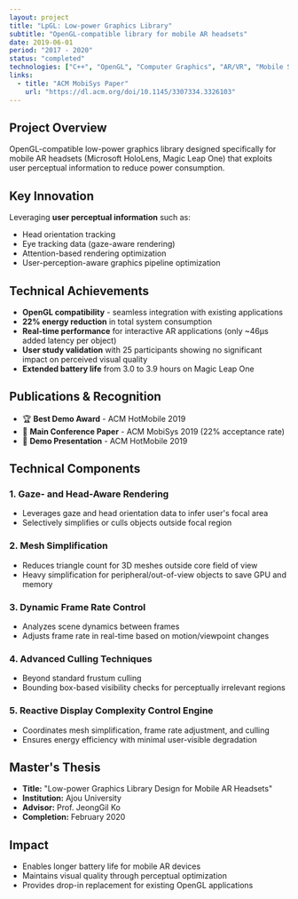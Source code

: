 ```yaml
---
layout: project
title: "LpGL: Low-power Graphics Library"
subtitle: "OpenGL-compatible library for mobile AR headsets"
date: 2019-06-01
period: "2017 - 2020"
status: "completed"
technologies: ["C++", "OpenGL", "Computer Graphics", "AR/VR", "Mobile Systems"]
links:
  - title: "ACM MobiSys Paper"
    url: "https://dl.acm.org/doi/10.1145/3307334.3326103"
---
```


## Project Overview

OpenGL-compatible low-power graphics library designed specifically for mobile AR headsets (Microsoft HoloLens, Magic Leap One) that exploits user perceptual information to reduce power consumption.

## Key Innovation

Leveraging **user perceptual information** such as:
- Head orientation tracking
- Eye tracking data (gaze-aware rendering)
- Attention-based rendering optimization
- User-perception-aware graphics pipeline optimization

## Technical Achievements

- **OpenGL compatibility** - seamless integration with existing applications
- **22% energy reduction** in total system consumption
- **Real-time performance** for interactive AR applications (only ~46μs added latency per object)
- **User study validation** with 25 participants showing no significant impact on perceived visual quality
- **Extended battery life** from 3.0 to 3.9 hours on Magic Leap One

## Publications & Recognition

- 🏆 **Best Demo Award** - ACM HotMobile 2019
- 📄 **Main Conference Paper** - ACM MobiSys 2019 (22% acceptance rate)
- 🎯 **Demo Presentation** - ACM HotMobile 2019

## Technical Components

### 1. Gaze- and Head-Aware Rendering
- Leverages gaze and head orientation data to infer user's focal area
- Selectively simplifies or culls objects outside focal region

### 2. Mesh Simplification
- Reduces triangle count for 3D meshes outside core field of view
- Heavy simplification for peripheral/out-of-view objects to save GPU and memory

### 3. Dynamic Frame Rate Control
- Analyzes scene dynamics between frames
- Adjusts frame rate in real-time based on motion/viewpoint changes

### 4. Advanced Culling Techniques
- Beyond standard frustum culling
- Bounding box-based visibility checks for perceptually irrelevant regions

### 5. Reactive Display Complexity Control Engine
- Coordinates mesh simplification, frame rate adjustment, and culling
- Ensures energy efficiency with minimal user-visible degradation

## Master's Thesis

- **Title:** "Low-power Graphics Library Design for Mobile AR Headsets"
- **Institution:** Ajou University
- **Advisor:** Prof. JeongGil Ko
- **Completion:** February 2020

## Impact

- Enables longer battery life for mobile AR devices
- Maintains visual quality through perceptual optimization
- Provides drop-in replacement for existing OpenGL applications